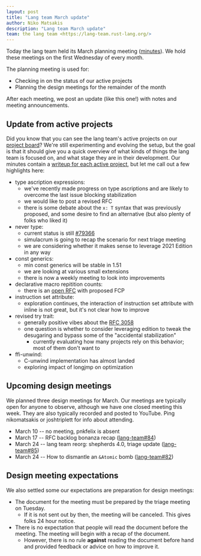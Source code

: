 ```yaml
---
layout: post
title: "Lang team March update"
author: Niko Matsakis
description: "Lang team March update"
team: the lang team <https://lang-team.rust-lang.org/>
---
```


Today the lang team held its March planning meeting ([minutes]). We hold these meetings on the first Wednesday of every month. 

The planning meeting is used for:

* Checking in on the status of our active projects
* Planning the design meetings for the remainder of the month

After each meeting, we post an update (like this one!) with notes and meeting announcements. 

[minutes]: https://github.com/rust-lang/lang-team/blob/master/design-meeting-minutes/2021-03-03-Planning-Meeting.md

## Update from active projects

Did you know that you can see the lang team's active projects on our [project board](https://github.com/rust-lang/lang-team/projects/2)? We're still experimenting and evolving the setup, but the goal is that it should give you a quick overview of what kinds of things the lang team is focused on, and what stage they are in their development. Our minutes contain a [writeup for each active project](https://github.com/rust-lang/lang-team/blob/master/design-meeting-minutes/2021-02-03-Planning-Meeting.md#project-updates-and-discussion), but let me call out a few highlights here:

* type ascription expressions:
    * we've recently made progress on type ascriptions and are likely to overcome the last issue blocking stabilization
    * we would like to post a revised RFC
    * there is some debate about the `x: T` syntax that was previously proposed, and some desire to find an alternative (but also plenty of folks who liked it)
* never type:
    * current status is still [#79366](https://github.com/rust-lang/rust/pull/79366)
    * simulacrum is going to recap the scenario for next triage meeting
    * we are considering whether it makes sense to leverage 2021 Edition in any way
* const generics:
    * min const generics will be stable in 1.51 
    * we are looking at various small extensions
    * there is now a weekly meeting to look into improvements
* declarative macro repitition counts:
    * there is an [open RFC](https://github.com/rust-lang/rfcs/pull/3086) with proposed FCP
* instruction set attribute:
    * exploration continues, the interaction of instruction set attribute with inline is not great, but it's not clear how to improve
* revised try trait:
    * generally positive vibes about the [RFC 3058](https://github.com/rust-lang/rfcs/pull/3058/)
    * one question is whether to consider leveraging edition to tweak the desugaring and bypass some of the "accidental stabilization"
        * currently evaluating how many projects rely on this behavior; most of them don't want to
* ffi-unwind:
    * C-unwind implementation has almost landed
    * exploring impact of longjmp on optimization

## Upcoming design meetings

We planned three design meetings for March. Our meetings are typically open for anyone to observe, although we have one closed meeting this week. They are also typically recorded and posted to YouTube. Ping nikomatsakis or joshtriplett for info about attending.

* March 10 -- no meeting, pnkfelix is absent
* March 17 -- RFC backlog bonanza recap ([lang-team#84](https://github.com/rust-lang/lang-team/issues/84))
* March 24 -- lang team reorg: shepherds 4.0, triage update ([lang-team#85](https://github.com/rust-lang/lang-team/issues/85))
* March 24 -- How to dismantle an `&Atomic` bomb ([lang-team#82](https://github.com/rust-lang/lang-team/issues/82))

## Design meeting expectations

We also settled some our expectations are preparation for design meetings:

* The document for the meeting must be prepared by the triage meeting on Tuesday.
    * If it is not sent out by then, the meeting will be canceled. This gives folks 24 hour notice.
* There is no expectation that people will read the document before the meeting. The meeting will begin with a recap of the document.
    * However, there is no rule **against** reading the document before hand and provided feedback or advice on how to improve it.



